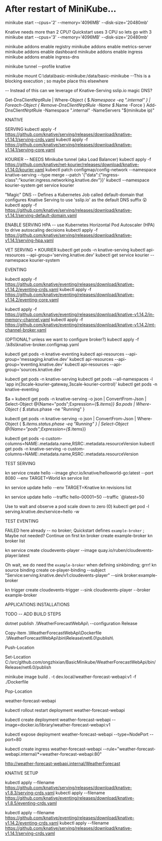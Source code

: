# After restart of MiniKube...

minikube start --cpus='2' --memory='4096MB' --disk-size='20480mb'

Knative needs more than 2 CPU? Quickstart uses 3 CPU so lets go with 3
minikube start --cpus='3' --memory='4096MB' --disk-size='20480mb'

minikube addons enable registry
minikube addons enable metrics-server
minikube addons enable dashboard
minikube addons enable ingress
minikube addons enable ingress-dns


minikube tunnel --profile knative

minikube mount C:\data\basic-minikube:/data/basic-minikube
--This is a blocking execution ; so maybe place this elsewhere

-- Instead of this can we leverage of Knative-Serving sslip.io magic DNS?

Get-DnsClientNrptRule | Where-Object { $_.Namespace -eq ".internal" } | Foreach-Object { Remove-DnsClientNrptRule -Name $_.Name -Force }
Add-DnsClientNrptRule -Namespace ".internal" -NameServers "$(minikube ip)"


KNATIVE

SERVING
kubectl apply -f https://github.com/knative/serving/releases/download/knative-v1.14.1/serving-crds.yaml
kubectl apply -f https://github.com/knative/serving/releases/download/knative-v1.14.1/serving-core.yaml

KOURIER -- NEEDS Minikube tunnel (aka Load Balancer)
kubectl apply -f https://github.com/knative/net-kourier/releases/download/knative-v1.14.0/kourier.yaml
kubectl patch configmap/config-network --namespace knative-serving --type merge --patch '{"data":{"ingress-class":"kourier.ingress.networking.knative.dev"}}'
kubectl --namespace kourier-system get service kourier

"Magic" DNS -- Defines a Kubernetes Job called default-domain that configures Knative Serving to use 'sslip.io' as the default DNS suffix 😲
kubectl apply -f https://github.com/knative/serving/releases/download/knative-v1.14.1/serving-default-domain.yaml

ENABLE SERVING HPA -- use Kubernetes Horizontal Pod Autoscaler (HPA) to drive autoscaling decisions
kubectl apply -f https://github.com/knative/serving/releases/download/knative-v1.14.1/serving-hpa.yaml

VET SERVING + KOURIER
kubectl get pods -n knative-serving
kubectl api-resources --api-group='serving.knative.dev'
kubectl get service kourier --namespace kourier-system 


EVENTING

kubectl apply -f https://github.com/knative/eventing/releases/download/knative-v1.14.2/eventing-crds.yaml
kubectl apply -f https://github.com/knative/eventing/releases/download/knative-v1.14.2/eventing-core.yaml

kubectl apply -f https://github.com/knative/eventing/releases/download/knative-v1.14.2/in-memory-channel.yaml
kubectl apply -f https://github.com/knative/eventing/releases/download/knative-v1.14.2/mt-channel-broker.yaml

(OPTIONAL? unless we want to configure broker?)
kubectl apply -f .\k8s\knative-broker.configmap.yaml

kubectl get pods -n knative-eventing
kubectl api-resources --api-group='messaging.knative.dev'
kubectl api-resources --api-group='eventing.knative.dev'
kubectl api-resources --api-group='sources.knative.dev'


kubectl get pods -n knative-serving
kubectl get pods --all-namespaces -l 'app in(3scale-kourier-gateway,3scale-kourier-control)'
kubectl get pods -n knative-eventing


$a = kubectl get pods -n knative-serving -o json | ConvertFrom-Json | Select-Object @{Name="pods";Expression={$_.items}} 
$a.pods | Where-Object { $_.status.phase -ne "Running" }

kubectl get pods -n knative-serving -o json | ConvertFrom-Json | Where-Object { $_.items.status.phase -eq "Running" }
| Select-Object @{Name="pods";Expression={$_.items}} 


kubectl get pods <pod-name> -o custom-columns=NAME:.metadata.name,RSRC:.metadata.resourceVersion
kubectl get pods -n knative-serving -o custom-columns=NAME:.metadata.name,RSRC:.metadata.resourceVersion



TEST SERVING

kn service create hello --image ghcr.io/knative/helloworld-go:latest --port 8080 --env TARGET=World
kn service list

kn service update hello --env TARGET=Knative
kn revisions list

kn service update hello --traffic hello-00001=50 --traffic `@latest=50

Use to wait and observe a pod scale down to zero (0)
kubectl get pod -l serving.knative.dev/service=hello -w

TEST EVENTING

FAILED here already -- no broker; Quickstart defines `example-broker` ; Maybe not needed? Continue on first
kn broker create example-broker
kn broker list

kn service create cloudevents-player --image quay.io/ruben/cloudevents-player:latest

Oh wait, we do need  the `example-broker` when defining sinkbinding; grrr!
kn source binding create ce-player-binding --subject "Service:serving.knative.dev/v1:cloudevents-player" --sink broker:example-broker


kn trigger create cloudevents-trigger --sink cloudevents-player  --broker example-broker


APPLICATIONS INSTALLATIONS

TODO -- ADD BUILD STEPS

dotnet publish .\WeatherForecastWebApi\ --configuration Release

Copy-Item .\WeatherForecastWebApi\Dockerfile .\WeatherForecastWebApi\bin\Release\net6.0\publish\

Push-Location

Set-Location C:/src/github.com/ongzhixian/BasicMinikube/WeatherForecastWebApi/bin/Release/net6.0/publish

minikube image build . -t dev.local/weather-forecast-webapi:v1 -f ./Dockerfile

Pop-Location


weather-forecast-webapi

kubectl rollout restart deployment weather-forecast-webapi

kubectl create deployment weather-forecast-webapi --image=docker.io/library/weather-forecast-webapi:v1

kubectl expose deployment weather-forecast-webapi --type=NodePort --port=80

kubectl create ingress weather-forecast-webapi --rule="weather-forecast-webapi.internal/*=weather-forecast-webapi:80"

http://weather-forecast-webapi.internal/WeatherForecast




KNATIVE SETUP

kubectl apply --filename https://github.com/knative/serving/releases/download/knative-v1.8.3/serving-crds.yaml 
kubectl apply --filename https://github.com/knative/eventing/releases/download/knative-v1.8.5/eventing-crds.yaml

kubectl apply --filename https://github.com/knative/eventing/releases/download/knative-v1.14.2/eventing-crds.yaml
kubectl apply --filename https://github.com/knative/serving/releases/download/knative-v1.14.1/serving-crds.yaml